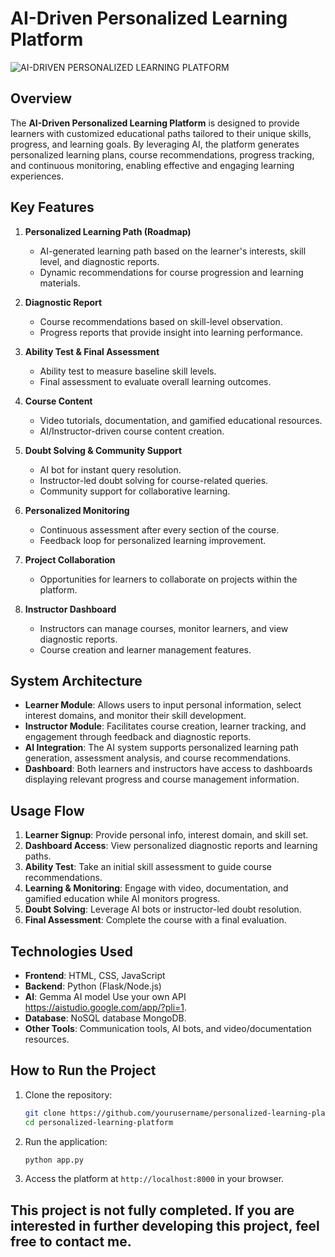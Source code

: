 
# AI-Driven Personalized Learning Platform

![AI-DRIVEN PERSONALIZED LEARNING PLATFORM](https://github.com/user-attachments/assets/076fe6bb-b53e-4eb9-9f74-d2b4a0cb8791)


## Overview

The **AI-Driven Personalized Learning Platform** is designed to provide learners with customized educational paths tailored to their unique skills, progress, and learning goals. By leveraging AI, the platform generates personalized learning plans, course recommendations, progress tracking, and continuous monitoring, enabling effective and engaging learning experiences.

## Key Features

1. **Personalized Learning Path (Roadmap)**
   - AI-generated learning path based on the learner's interests, skill level, and diagnostic reports.
   - Dynamic recommendations for course progression and learning materials.

2. **Diagnostic Report**
   - Course recommendations based on skill-level observation.
   - Progress reports that provide insight into learning performance.

3. **Ability Test & Final Assessment**
   - Ability test to measure baseline skill levels.
   - Final assessment to evaluate overall learning outcomes.

4. **Course Content**
   - Video tutorials, documentation, and gamified educational resources.
   - AI/Instructor-driven course content creation.

5. **Doubt Solving & Community Support**
   - AI bot for instant query resolution.
   - Instructor-led doubt solving for course-related queries.
   - Community support for collaborative learning.

6. **Personalized Monitoring**
   - Continuous assessment after every section of the course.
   - Feedback loop for personalized learning improvement.

7. **Project Collaboration**
   - Opportunities for learners to collaborate on projects within the platform.

8. **Instructor Dashboard**
   - Instructors can manage courses, monitor learners, and view diagnostic reports.
   - Course creation and learner management features.

## System Architecture

- **Learner Module**: Allows users to input personal information, select interest domains, and monitor their skill development.
- **Instructor Module**: Facilitates course creation, learner tracking, and engagement through feedback and diagnostic reports.
- **AI Integration**: The AI system supports personalized learning path generation, assessment analysis, and course recommendations.
- **Dashboard**: Both learners and instructors have access to dashboards displaying relevant progress and course management information.

## Usage Flow

1. **Learner Signup**: Provide personal info, interest domain, and skill set.
2. **Dashboard Access**: View personalized diagnostic reports and learning paths.
3. **Ability Test**: Take an initial skill assessment to guide course recommendations.
4. **Learning & Monitoring**: Engage with video, documentation, and gamified education while AI monitors progress.
5. **Doubt Solving**: Leverage AI bots or instructor-led doubt resolution.
6. **Final Assessment**: Complete the course with a final evaluation.

## Technologies Used

- **Frontend**: HTML, CSS, JavaScript
- **Backend**: Python (Flask/Node.js)
- **AI**: Gemma AI model Use your own API https://aistudio.google.com/app/?pli=1.
- **Database**: NoSQL database MongoDB.
- **Other Tools**: Communication tools, AI bots, and video/documentation resources.

## How to Run the Project

1. Clone the repository:
   ```bash
   git clone https://github.com/yourusername/personalized-learning-platform.git
   cd personalized-learning-platform
   ```


2. Run the application:
   ```bash
   python app.py
   ```

4. Access the platform at `http://localhost:8000` in your browser.

## This project is not fully completed. If you are interested in further developing this project, feel free to contact me.
 
